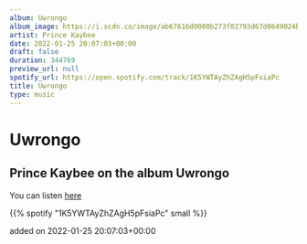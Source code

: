 ```yaml
---
album: Uwrongo
album_image: https://i.scdn.co/image/ab67616d0000b273f82793d67d0649024b468da1
artist: Prince Kaybee
date: 2022-01-25 20:07:03+00:00
draft: false
duration: 344769
preview_url: null
spotify_url: https://open.spotify.com/track/1K5YWTAyZhZAgH5pFsiaPc
title: Uwrongo
type: music
---
```



# Uwrongo

## Prince Kaybee on the album Uwrongo

You can listen [here](https://open.spotify.com/track/1K5YWTAyZhZAgH5pFsiaPc)

{{% spotify "1K5YWTAyZhZAgH5pFsiaPc" small %}}

added on 2022-01-25 20:07:03+00:00